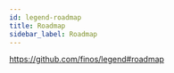 ```yaml
---
id: legend-roadmap
title: Roadmap
sidebar_label: Roadmap
---
```


https://github.com/finos/legend#roadmap
